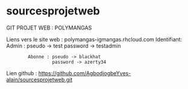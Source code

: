 # sourcesprojetweb

GIT PROJET WEB : POLYMANGAS

Liens vers le site web : polymangas-igmangas.rhcloud.com
Identifiant:
            Admin : pseudo -> test
                    password -> testadmin
                    
            Abonne : pseudo -> blackhat
                     password -> azerty34
Lien github : https://github.com/AgbodjogbeYves-alain/sourcesprojetweb.git
